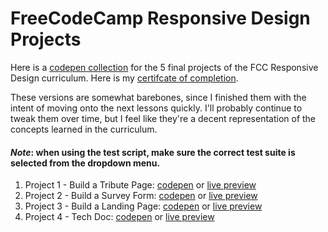 # FreeCodeCamp Responsive Design Projects

Here is a [codepen collection](https://codepen.io/collection/npPeRk/) for the 5 final projects of the FCC Responsive Design curriculum. Here is my [certifcate of completion](https://www.freecodecamp.org/certification/kylewjackson/responsive-web-design).

These versions are somewhat barebones, since I finished them with the intent of moving onto the next lessons quickly. I'll probably continue to tweak them over time, but I feel like they're a decent representation of the concepts learned in the curriculum.

#### *Note*: when using the test script, make sure the correct test suite is selected from the dropdown menu.

1. Project 1 - Build a Tribute Page: [codepen](https://codepen.io/kylewjackson/pen/ReJGRE) or [live preview](http://htmlpreview.github.io/?https://github.com/kylewjackson/web-dev-projects/blob/master/freeCodeCamp/FCC%201:%20Tribute%20Page/index.html)
2. Project 2 - Build a Survey Form: [codepen](https://codepen.io/kylewjackson/pen/KGeNXo) or [live preview](http://htmlpreview.github.io/?https://github.com/kylewjackson/web-dev-projects/blob/master/freeCodeCamp/FCC%202:%20Survey%20Form/index.html)
3. Project 3 - Build a Landing Page: [codepen](https://codepen.io/kylewjackson/pen/aRKGBL) or [live preview](http://htmlpreview.github.io/?https://github.com/kylewjackson/web-dev-projects/blob/master/freeCodeCamp/FCC%203:%20Landing%20Page/index.html)
4. Project 4 - Tech Doc: [codepen](https://codepen.io/kylewjackson/pen/aRKXoa) or [live preview](http://htmlpreview.github.io/?https://github.com/kylewjackson/web-dev-projects/blob/master/freeCodeCamp/FCC%204:%20Tech%20Doc/index.html)